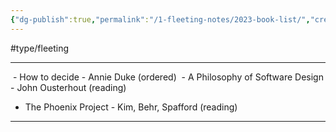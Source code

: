```yaml
---
{"dg-publish":true,"permalink":"/1-fleeting-notes/2023-book-list/","created":"2023-08-04T03:54:51.000+02:00","updated":"2023-08-12T14:13:12.486+02:00"}
---
```


#type/fleeting

---
 - How to decide - Annie Duke (ordered)
 - A Philosophy of Software Design - John Ousterhout (reading)
 - The Phoenix Project - Kim, Behr, Spafford (reading)

---
